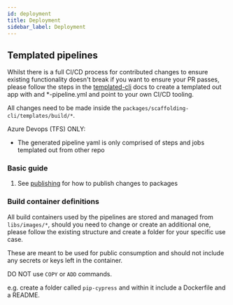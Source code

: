 ```yaml
---
id: deployment
title: Deployment
sidebar_label: Deployment
---
```


## Templated pipelines

Whilst there is a full CI/CD process for contributed changes to ensure existing functionality doesn't break if you want to ensure your PR passes, please follow the steps in the [templated-cli](../packages/packages.md) docs to create a templated out app with and *-pipeline.yml and point to your own CI/CD tooling.

All changes need to be made inside the `packages/scaffolding-cli/templates/build/*`.

Azure Devops (TFS) ONLY:

- The generated pipeline yaml is only comprised of steps and jobs templated out from other repo 

### Basic guide 

<!-- Add more steps. -->

1. See [publishing](../packages/npm/publishing.md) for how to publish changes to packages


### Build container definitions

All build containers used by the pipelines are stored and managed from `libs/images/*`, should you need to change or create an additional one, please follow the existing structure and create a folder for your specific use case.

These are meant to be used for public consumption and should not include any secrets or keys left in the container.

DO NOT use `COPY` or `ADD` commands.

e.g. create a folder called `pip-cypress` and within it include a Dockerfile and a README.
